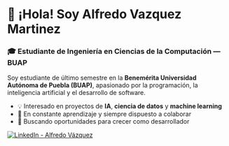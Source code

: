 # 👋 ¡Hola! Soy Alfredo Vazquez Martinez

### 🎓 Estudiante de Ingeniería en Ciencias de la Computación — BUAP

Soy estudiante de último semestre en la **Benemérita Universidad Autónoma de Puebla (BUAP)**, apasionado por la programación, la inteligencia artificial y el desarrollo de software.

- 💡 Interesado en proyectos de **IA**, **ciencia de datos** y **machine learning**
- 🧠 En constante aprendizaje y siempre dispuesto a colaborar
- 🚀 Buscando oportunidades para crecer como desarrollador

[![LinkedIn - Alfredo Vázquez](https://img.shields.io/badge/LinkedIn-Alfredo%20Vázquez-blue?style=for-the-badge&logo=linkedin)](https://www.linkedin.com/in/alfredo-dev-cs-ai/)

<!--
**DynamoFred/DynamoFred** is a ✨ _special_ ✨ repository because its `README.md` (this file) appears on your GitHub profile.

Here are some ideas to get you started:

- 🔭 I’m currently working on ...
- 🌱 I’m currently learning ...
- 👯 I’m looking to collaborate on ...
- 🤔 I’m looking for help with ...
- 💬 Ask me about ...
- 📫 How to reach me: ...
- 😄 Pronouns: ...
- ⚡ Fun fact: ...
-->
